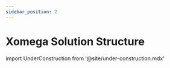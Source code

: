 ```yaml
---
sidebar_position: 2
---
```


# Xomega Solution Structure

import UnderConstruction from  '@site/under-construction.mdx'

<UnderConstruction />